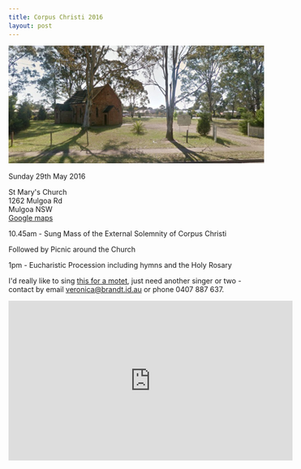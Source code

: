 ```yaml
---
title: Corpus Christi 2016
layout: post
---
```


![St Mary's Mulgoa](/images/stmarysmulgoa.jpg)

Sunday 29th May 2016

St Mary's Church <br>
1262 Mulgoa Rd <br>
Mulgoa NSW <br>
[Google maps](http://goo.gl/maps/3LTv0)

10.45am - Sung Mass of the External Solemnity of Corpus Christi

Followed by Picnic around the Church

1pm - Eucharistic Procession including hymns and the Holy Rosary

I'd really like to sing [this for a motet](http://www3.cpdl.org/wiki/index.php/Panis_angelicus_a_3_(Claudio_Casciolini)), just need another singer or two - contact by email [veronica@brandt.id.au](mailto:veronica@brandt.id.au) or phone 0407 887 637.

<iframe width="560" height="315" src="https://www.youtube.com/embed/E--_q9eI5os?rel=0" frameborder="0" allowfullscreen></iframe>


